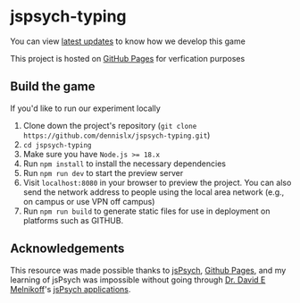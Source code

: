 # jspsych-typing

You can view [latest updates](changelog.md) to know how we develop this game

This project is hosted on [GitHub Pages](https://dennislx.github.io/jspsych-typing) for verfication purposes

## Build the game


If you'd like to run our experiment locally

1. Clone down the project's repository (`git clone https://github.com/dennislx/jspsych-typing.git`)
2. `cd jspsych-typing`
3. Make sure you have `Node.js >= 18.x`
3. Run `npm install` to install the necessary dependencies
4. Run `npm run dev` to start the preview server
5. Visit `localhost:8080` in your browser to preview the project. You can also send the network address to people using the local area network (e.g., on campus or use VPN off campus)
6. Run `npm run build` to generate static files for use in deployment on platforms such as GITHUB.

## Acknowledgements

This resource was made possible thanks to [jsPsych](https://www.jspsych.org/), [Github Pages](https://pages.github.com/), and my learning of jsPsych was impossible without going through [Dr. David E Melnikoff](http://davidmelnikoff.com/)'s [jsPsych applications](https://github.com/DEMelnikoff/chunk-streak). 
